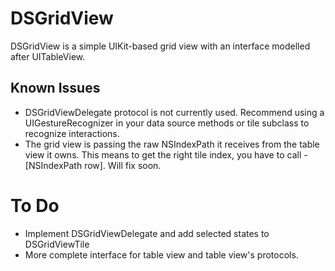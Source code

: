 # DSGridView
DSGridView is a simple UIKit-based grid view with an interface modelled after UITableView.

## Known Issues
- DSGridViewDelegate protocol is not currently used. Recommend using a UIGestureRecognizer in your data source methods or tile subclass to recognize interactions.
- The grid view is passing the raw NSIndexPath it receives from the table view it owns. This means to get the right tile index, you have to call -[NSIndexPath row]. Will fix soon.

# To Do
- Implement DSGridViewDelegate and add selected states to DSGridViewTile
- More complete interface for table view and table view's protocols.